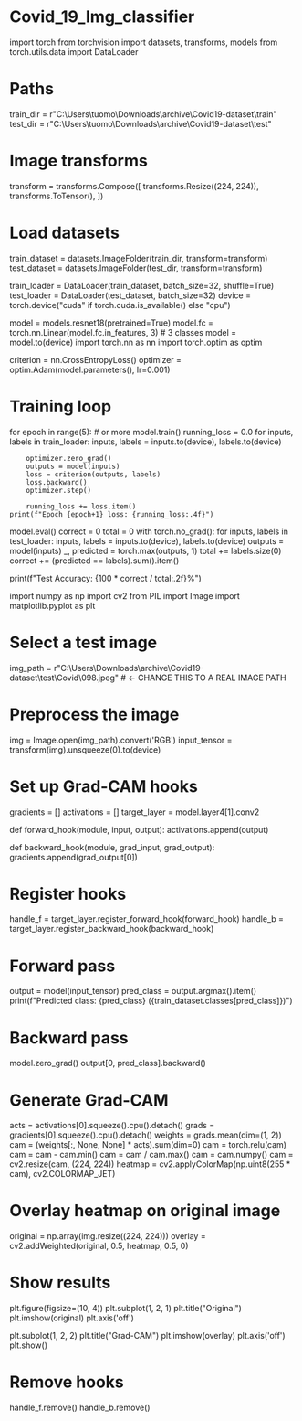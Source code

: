 # Covid_19_Img_classifier
import torch
from torchvision import datasets, transforms, models
from torch.utils.data import DataLoader

# Paths
train_dir = r"C:\Users\tuomo\Downloads\archive\Covid19-dataset\train"
test_dir = r"C:\Users\tuomo\Downloads\archive\Covid19-dataset\test"

# Image transforms
transform = transforms.Compose([
    transforms.Resize((224, 224)),
    transforms.ToTensor(),
])

# Load datasets
train_dataset = datasets.ImageFolder(train_dir, transform=transform)
test_dataset = datasets.ImageFolder(test_dir, transform=transform)

train_loader = DataLoader(train_dataset, batch_size=32, shuffle=True)
test_loader = DataLoader(test_dataset, batch_size=32)
device = torch.device("cuda" if torch.cuda.is_available() else "cpu")

model = models.resnet18(pretrained=True)
model.fc = torch.nn.Linear(model.fc.in_features, 3)  # 3 classes
model = model.to(device)
import torch.nn as nn
import torch.optim as optim

criterion = nn.CrossEntropyLoss()
optimizer = optim.Adam(model.parameters(), lr=0.001)

# Training loop
for epoch in range(5):  # or more
    model.train()
    running_loss = 0.0
    for inputs, labels in train_loader:
        inputs, labels = inputs.to(device), labels.to(device)

        optimizer.zero_grad()
        outputs = model(inputs)
        loss = criterion(outputs, labels)
        loss.backward()
        optimizer.step()

        running_loss += loss.item()
    print(f"Epoch {epoch+1} loss: {running_loss:.4f}")
model.eval()
correct = 0
total = 0
with torch.no_grad():
    for inputs, labels in test_loader:
        inputs, labels = inputs.to(device), labels.to(device)
        outputs = model(inputs)
        _, predicted = torch.max(outputs, 1)
        total += labels.size(0)
        correct += (predicted == labels).sum().item()

print(f"Test Accuracy: {100 * correct / total:.2f}%")

import numpy as np
import cv2
from PIL import Image
import matplotlib.pyplot as plt

# Select a test image
img_path = r"C:\Users\Downloads\archive\Covid19-dataset\test\Covid\098.jpeg"  # <- CHANGE THIS TO A REAL IMAGE PATH

# Preprocess the image
img = Image.open(img_path).convert('RGB')
input_tensor = transform(img).unsqueeze(0).to(device)

# Set up Grad-CAM hooks
gradients = []
activations = []
target_layer = model.layer4[1].conv2

def forward_hook(module, input, output):
    activations.append(output)

def backward_hook(module, grad_input, grad_output):
    gradients.append(grad_output[0])

# Register hooks
handle_f = target_layer.register_forward_hook(forward_hook)
handle_b = target_layer.register_backward_hook(backward_hook)

# Forward pass
output = model(input_tensor)
pred_class = output.argmax().item()
print(f"Predicted class: {pred_class} ({train_dataset.classes[pred_class]})")

# Backward pass
model.zero_grad()
output[0, pred_class].backward()

# Generate Grad-CAM
acts = activations[0].squeeze().cpu().detach()
grads = gradients[0].squeeze().cpu().detach()
weights = grads.mean(dim=(1, 2))
cam = (weights[:, None, None] * acts).sum(dim=0)
cam = torch.relu(cam)
cam = cam - cam.min()
cam = cam / cam.max()
cam = cam.numpy()
cam = cv2.resize(cam, (224, 224))
heatmap = cv2.applyColorMap(np.uint8(255 * cam), cv2.COLORMAP_JET)

# Overlay heatmap on original image
original = np.array(img.resize((224, 224)))
overlay = cv2.addWeighted(original, 0.5, heatmap, 0.5, 0)

# Show results
plt.figure(figsize=(10, 4))
plt.subplot(1, 2, 1)
plt.title("Original")
plt.imshow(original)
plt.axis('off')

plt.subplot(1, 2, 2)
plt.title("Grad-CAM")
plt.imshow(overlay)
plt.axis('off')
plt.show()

# Remove hooks
handle_f.remove()
handle_b.remove()

